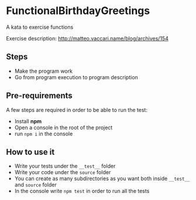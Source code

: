 # FunctionalBirthdayGreetings
A kata to exercise functions

Exercise description: http://matteo.vaccari.name/blog/archives/154

## Steps
* Make the program work
* Go from program execution to program description 

## Pre-requirements
A few steps are required in order to be able to run the test:
* Install **npm**
* Open a console in the root of the project
* run `npm i` in the console 

 
## How to use it
* Write your tests under the `__test__` folder
* Write your code under the `source` folder
* You can create as many subdirectories as you want both inside `__test__` and `source` folder  
* In the console write `npm test` in order to run all the tests



